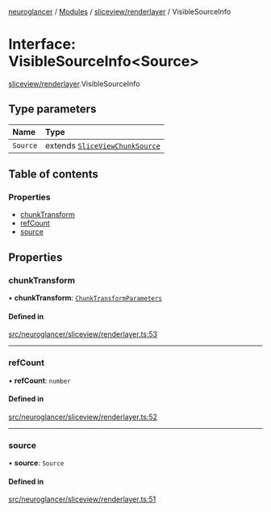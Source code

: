 [neuroglancer](../README.md) / [Modules](../modules.md) / [sliceview/renderlayer](../modules/sliceview_renderlayer.md) / VisibleSourceInfo

# Interface: VisibleSourceInfo<Source\>

[sliceview/renderlayer](../modules/sliceview_renderlayer.md).VisibleSourceInfo

## Type parameters

| Name | Type |
| :------ | :------ |
| `Source` | extends [`SliceViewChunkSource`](../classes/sliceview_frontend.SliceViewChunkSource.md) |

## Table of contents

### Properties

- [chunkTransform](sliceview_renderlayer.VisibleSourceInfo.md#chunktransform)
- [refCount](sliceview_renderlayer.VisibleSourceInfo.md#refcount)
- [source](sliceview_renderlayer.VisibleSourceInfo.md#source)

## Properties

### chunkTransform

• **chunkTransform**: [`ChunkTransformParameters`](annotation_annotation_layer_state._internal_.ChunkTransformParameters.md)

#### Defined in

[src/neuroglancer/sliceview/renderlayer.ts:53](https://github.com/ActiveBrainAtlas2/neuroglancer/blob/1beb5d34/src/neuroglancer/sliceview/renderlayer.ts#L53)

___

### refCount

• **refCount**: `number`

#### Defined in

[src/neuroglancer/sliceview/renderlayer.ts:52](https://github.com/ActiveBrainAtlas2/neuroglancer/blob/1beb5d34/src/neuroglancer/sliceview/renderlayer.ts#L52)

___

### source

• **source**: `Source`

#### Defined in

[src/neuroglancer/sliceview/renderlayer.ts:51](https://github.com/ActiveBrainAtlas2/neuroglancer/blob/1beb5d34/src/neuroglancer/sliceview/renderlayer.ts#L51)
